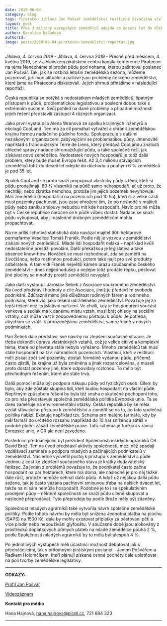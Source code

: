 ```yaml
---
date: 2019-06-04
category: blog
tags: PirateCon Jihlava Jan Pošvář zemědělství rostlinná živočišná včelařství
layout: post
title: Přes 3 miliony evropských zemědělců odejde do deseti let do důchodu. Nahradí je někdo?
author: Karolína Nečadová
authorId:     
image: posts/2019-06-04-piratecon-zemedelstvi-reportaz.jpg
---
```


*Jihlava, 4. června 2019* - Jihlava, 4. června 2019 -  Přesně před měsícem, 4. května 2019, se v Jihlavském pirátském centru konala konference Piratecon na téma Nenecháme si prodat půdu pod nohama, kterou zaštitoval poslanec Jan Pošvář. Tak, jak se rozbíhá letošní zemědělská sezóna, můžeme pozorovat, jak moc aktuální a palčivé jsou problémy českého zemědělství, které jsme na Pirateconu diskutovali. Jejich shrnutí přinášíme v následující reportáži. 

Česká republika se potýká s nedostatkem mladých zemědělců, špatným přístupem k půdě, problematickou legislativou a poslední dobou také s extrémním suchem. Svůj pohled na dané problémy a případně možnosti jejich řešení představili zástupci 4 různých organizací. 

Jako první vystoupila Alena Wranová ze spolku krajinných inženýrů a ekologů CooLand. Ten má za cíl pomáhat vytvářet a chránit zemědělskou krajinu formou nadačního půdního fondu. Spolupracuje s dalšími neziskovými organizacemi zabývajícími se problematikou půdy. Jmenovitě například s francouzským Terre de Liens, který předává CooLandu znalosti ohledně správy nadace shromažďující půdu, a také společně řeší, jak získávat nové zemědělce. Nedostatek nových hospodářů je totiž další problém, který bude muset Evropa řešit. Až 3,4 milionu stávajících zemědělců totiž do deseti let odejde do důchodu a pouhým 6 % zemědělců je pod 35 let. 

Spolek CooLand se proto snaží propojovat vlastníky půdy s těmi, kteří si půdu pronajímají. 80 % vlastníků na půdě samo nehospodaří, ať už proto, že nechtějí, nebo zkrátka nemohou, protože jim jejich pozemek nevyhovuje. Malí zemědělci (hospodařící na pozemcích pod 10 ha), kteří si z velké části musí pozemky pachtovat, jsou zase ohroženi tím, že po neshodě s majiteli půdy nebo zániku smlouvy nebudou mít kde hospodařit. Navíc pro ně může být v České republice náročné se k půdě vůbec dostat. Nadace se snaží půdu vykupovat, aby ji následně drobným zemědělcům mohla propachtovat.

Na ne příliš lichotivá statistická data navázal majitel 60ti hektarové permafarmy Veselice Tomáš Franěk. Podle něj je výzvou v zemědělství získání nových zemědělců. Mladé lidi hospodařit neláká – například kvůli nedostatečné prestiži povolání. Další překážkou je legislativa a také absence know-how. Nováček se musí rozhodnout, zda se zaměřit na živočišnou, nebo rostlinnou produkci, potom také najít pro své produkty odběratele. A tam vidí Franěk největší kámen úrazu současného českého zemědělství – dnes nejjednodušeji a nejlépe totiž prodáte řepku, pěstovat jiné plodiny se mnohdy prostě zemědělci nevyplatí. 

Jako další vystoupil Jaroslav Šebek z Asociace soukromého zemědělství. Na úvod představil hodnoty a cíle Asociace, jimiž je především svoboda podnikání. Zdůraznil mimo jiné důležitost rodinných farem a rodinného podnikání, které vidí jako řešení udržitelného zemědělství. Považuje jej za lepší řešení než legislativní nařízení. Ve chvíli, kdy je hospodaření součást venkova a sedlák má k danému místu vztah, musí brát ohledy na sociální vztahy, což může vést k zodpovědnému přístupu k půdě. Je potřeba, abychom se vrátili k přirozenějšímu zemědělství, samozřejmě v nových podmínkách. 

Pan Šebek dále představil své návrhy na zlepšení současné situace. Je třeba dokončit úpravu vlastnických vztahů, což je velice citlivé a komplexní téma, které od převratu stále nebylo vyřešeno. Mnoho zemědělců tak musí stále hospodařit na tzv. náhradních pozemcích. Vlastníci, kteří v restituci měli získat zpět své pozemky, dostali formálně vydanou půdu, přičemž často zjistili, že krajina už byla změněna a jinak rozparcelována, a museli proto dostat pozemky jiné, které odpovídaly rozlohou. To mělo být přechodným řešením, které ale stále trvá. 

Další pomocí může být podpora nákupu půdy od fyzických osob. Cílem by bylo, aby zde zůstala skupina lidí, kteří budou hospodařit na vlastní půdě. Nepřímým způsobem řešení by byla též snaha o skutečné pochopení toho, co pro nás představuje společná zemědělská politika Evropské unie. Ta se dnes zaměřuje na environmentální otázky. Česká republika by se měla vzdát stávajícího přístupu k zemědělství a zaměřit se na to, co tato společná politika nabízí. Existuje například tzv. Schéma pro malého farmáře, kdy by měl farmář do určitého rozsahu (například do 10 ha) sníženou zátěž v podobě plnění zásad zemědělské praxe. Toto schéma je funkční v rámci Evropské unie, v ČR ale není zavedeno. 

Posledním přednášejícím byl prezident Společnosti mladých agrárníků ČR David Brož. Ten na úvod představil aktivity společnosti, mezi něž spadají vzdělávací semináře a podpora mladých a začínajících podnikatelů v zemědělství. Následně vysvětlil postoj k přístupu k zemědělství a půdě. Jednou z cest ke zlepšení současného stavu je krátký dodavatelský řetězec. Za jeden z problémů považuje to, že podnikatel často začne hospodařit na pár hektarech, které má doma, ale následně je pro něj těžké dále růst, protože nemůže sehnat další půdu. A když už nějakou další půdu sežene, tak je často vázána pachtovní smlouvou třeba na dalších dvacet let, takže na ní sám nemůže hospodařit. Podobné je to i se spekulativním prodejem půdy – některé společnosti se snaží půdu cíleně skupovat a následně přeprodávat. Tyto přeprodeje by podle Brože měly být zdaněny. 

Společnost mladých agrárníků také vytvořila návrh společné zemědělské politiky. Podle tohoto návrhu by měla být snížena Jednotná platba na plochu (SAPS) na 1500 Kč, dále by mohly existovat příplatky za pěstování pěti a více plodin nebo nepoužívání glyfosátu. V současné době jsou alokovány z prostředků doplatkových přímých plateb na mladé zemědělce pouhá 2 %, podle Společnosti mladých agrárníků by to měla být alespoň 4 %.

Po jednotlivých výstupech měli účastníci možnost debatovat jak s přednášejícími, tak s přítomnými pirátskými poslanci – Janem Pošvářem a Radkem Holomčíkem, kteří plánují získané cenné podněty dále uplatňovat na poli tvorby zemědělské legislativy. 

---

**ODKAZY:**

[Profil Jan Pošvář](https://www.pirati.cz/lide/jan-posvar/)

[Videozáznam](https://www.youtube.com/watch?v=cAEyC3RNkFY)


**Kontakt pro média**

Hana Hajnová, hana.hajnova@pirati.cz, 721 684 323

---
